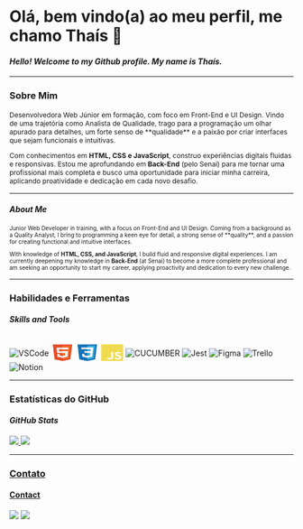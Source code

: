 # Olá, bem vindo(a) ao meu perfil, me chamo Thaís 👋
#### *Hello! Welcome to my Github profile. My name is Thaís.*

---

### Sobre Mim 
<div style="font-size: 12px";>
Desenvolvedora Web Júnior em formação, com foco em Front-End e UI Design. Vindo de uma trajetória como Analista de Qualidade, trago para a programação um olhar apurado para detalhes, um forte senso de **qualidade** e a paixão por criar interfaces que sejam funcionais e intuitivas.

Com conhecimentos em **HTML, CSS e JavaScript**, construo experiências digitais fluidas e responsivas. Estou me aprofundando em **Back-End** (pelo Senai) para me tornar uma profissional mais completa e busco uma oportunidade para iniciar minha carreira, aplicando proatividade e dedicação em cada novo desafio.
</div>

---
#### *About Me*
<div style="font-size: 10px";>
Junior Web Developer in training, with a focus on Front-End and UI Design. Coming from a background as a Quality Analyst, I bring to programming a keen eye for detail, a strong sense of **quality**, and a passion for creating functional and intuitive interfaces.

With knowledge of **HTML, CSS, and JavaScript**, I build fluid and responsive digital experiences. I am currently deepening my knowledge in **Back-End** (at Senai) to become a more complete professional and am seeking an opportunity to start my career, applying proactivity and dedication to every new challenge.
</div>

---
### Habilidades e Ferramentas 
#### *Skills and Tools*

<div style="display: inline_block"><br>
<img align="center" alt="VSCode" height="30" width="40"src="https://cdn.jsdelivr.net/gh/devicons/devicon@latest/icons/vscode/vscode-original-wordmark.svg"/>
<img align="center" alt="HTML" height="30" width="40" src="https://raw.githubusercontent.com/devicons/devicon/master/icons/html5/html5-original.svg">
<img align="center" alt="CSS" height="30" width="40" src="https://raw.githubusercontent.com/devicons/devicon/master/icons/css3/css3-original.svg">
<img align="center" alt="JS" height="30" width="40" src="https://raw.githubusercontent.com/devicons/devicon/master/icons/javascript/javascript-plain.svg">
 
  <img align="center" alt="CUCUMBER" height="30" width="40" src="https://cdn.jsdelivr.net/gh/devicons/devicon@latest/icons/cucumber/cucumber-plain.svg"/>
  <img align="center" alt="Jest" height="30" width="40" src="https://cdn.jsdelivr.net/gh/devicons/devicon@latest/icons/jest/jest-plain.svg"/>
  <img align="center" alt="Figma" height="30" width="40" src="https://cdn.jsdelivr.net/gh/devicons/devicon@latest/icons/figma/figma-original.svg" />
  <img align="center" alt="Trello" height="30" width="40" src="https://cdn.jsdelivr.net/gh/devicons/devicon@latest/icons/trello/trello-original.svg" />
  <img align="center" alt="Notion" height="30" width="40" src="https://cdn.jsdelivr.net/gh/devicons/devicon@latest/icons/notion/notion-original.svg" />       
  </div>


---
### Estatísticas do GitHub
#### *GitHub Stats*
<div>
  <a href="https://github.com/ThaVieiras">
  <img height="180px" src="https://github-readme-stats.vercel.app/api?username=ThaVieiras&show_icons=true&theme=ayu-mirage&include_all_commits=true&count_private=true"/>
  <img height="180px" src="https://github-readme-stats.vercel.app/api/top-langs/?username=ThaVieiras&layout=compact&langs_count=6&theme=ayu-mirage"/>
</div>

---

### Contato
#### Contact
<div>
  <a href="https://www.linkedin.com/in/thaisvieiras" target="_blank"><img src="https://img.shields.io/badge/LinkedIn-blue?logo=LinkedIn&style=for-the-badge"></a>
  <a href="mailto:tvs01@hotmail.com"><img src="https://img.shields.io/badge/Microsoft_Outlook-0078D4?style=for-the-badge&logo=microsoft-outlook&logoColor=white"></a>
  </div>

